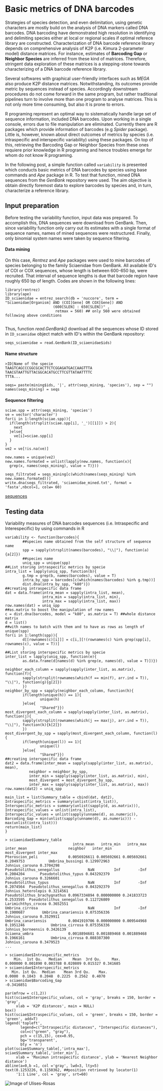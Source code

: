 # Basic metrics of DNA barcodes

Strategies of species detection, and even delimitation, using genetic characters are mostly build on the analysis of DNA markers called DNA barcodes. DNA barcoding have demonstrated high resolution in identifying and delimiting species either at local or regional scales if optimal referece library are constructed. Characterization of DNA barcode reference library depends on comprehensive analysis of K2P (i.e. Kimura 2-parameter model) distance matrices. For instance, estimates of **Barcoding Gap** or **Neighbor Species** are inferred from these kind of matrices. Therefore, stringent data exploration of these matrices is a stepping-stone towards characterizing of a DNA barcode reference library.

Several softwares with graphical user-friendly interfaces such as *MEGA* also produce K2P distance matrices. Notwithstanding, its outcomes provide metric by sequences instead of species. Accordingly downstream procedures do not come forward in the same program, but rather traditional pipelines turn to involve more than one program to analyse matrices. This is not only more time consuming, but also it is prone to errors. 

R programing represent an optimal way to sistematically handle large set of sequence information, included DNA barcodes. Upon working in a single console, errors due to file manipulation are eliminated. Currently there are R packages which provide information of barcodes (e.g _Spider_ package). Little is, however, known about direct outcomes of metrics by species (i.e. intraspecific and interspecific variability) using these packages. On top of this, retrieving the Barcoding Gap or Neighbor Species from these ones requiere prior knowledge in R programing and hence troubles emerge for whom do not know R programing.

In the following post, a simple function called `variability` is presented which conducts basic metrics of DNA barcodes by species using base commands and *Ape* package in R. To test that function, mined DNA sequences from the _GenBank_ repository were used. The aim objective is obtain directly foremost data to explore barcodes by species and, in turn, characterize a reference library.

## Input preparation

Before testing the variability function, input data was prepared. To accomplish this, DNA sequences were download from GenBank. Then, since variability function only carry out its estimates with a single format of sequence names, names of mined sequences were restructured. Finally, only binomial system names were taken by sequence filtering. 

#### Data mining

On this case, _Rentrez_ and _Ape_ packages were used to mine barcodes of species belonging to the family Sciaenidae from GenBank. All available ID's of COI or COX sequences, whose length is between 600-650 bp, were recruited. That interval of sequence lengths is due that barcode region have roughly 650 bp of length. Codes are shown in the following lines: 

```Rscript
library(rentrez)
library(ape)
ID_sciaenidae = entrez_search(db = 'nuccore', term = "Sciaenidae[Organism] AND (COI[Gene] OR COX[Gene]) AND 
                      (600[SLEN] : 650[SLEN])" ,
                       retmax = 560) ## only 560 were obtained following above conditions
                       
```
Thus, function _read.GenBank()_ download all the sequences whose ID stored in `ID_scaenidae` object match with ID's within the GenBank repository:

```Rscript
seqs_sciaenidae = read.GenBank(ID_sciaenidae$ids)
```


#### Name structure




```
>ID|Name of the specie
TAAGTCAGCCCGGCGCACTTCTCGGAGATGACCAAGTTTA
TAACGTAATTGTTACGGCACATGCCTTCGTTATAATTTTC
TTTA...
```
```Rscript
seqs= paste(mining$ids, '|', attr(seqs_mining, 'species'), sep = "")
names(seqs_mining) = seqs
```


#### Sequence filtering

```Rscript
sciae.spp = attr(seqs_mining, 'species')
ve = vector('character')
for(i in 1:length(sciae.spp)){
  if(length(strsplit(sciae.spp[i], '_')[[1]]) > 2){
    next
  }else{
    ve[i]=sciae.spp[i]
  }
}
ve2 = ve[!is.na(ve)]
```
```Rscript
new.names = unique(ve2)
new.names.formated = unlist(lapply(new.names, function(x){
  grep(x, names(seqs_mining), value = T)}))

seqs_filtrated = seqs_mining[c(which(names(seqs_mining) %in% new.names.formated))]
write.dna(seqs_filtrated, 'sciaenidae_mined.txt', format = 'fasta',nbcol=1, colw= 60)
```
[sequences](https://github.com/Ulises-Rosas/DNA-Barcodes-BasicMetrics/blob/master/sciaenidae_mined_linsi_gblocks.txt)

## Testing data

Variability measures  of DNA barcodes sequences (i.e. Intraspecific and Interespecific) by using commands in R

```Rscript
variability <- function(barcodes){
        ##species name obtained from the self structure of sequence name
        spp = sapply(strsplit(names(barcodes), "\\|"), function(a){a[2]})
        ##species name
        uniq_spp = unique(spp)
##List storing intraspecific metrics by specie
intra_list = lapply(uniq_spp, function(b){
        g.tmp = grep(b, names(barcodes), value = T)
        intra_by_spp = barcodes[c(which(names(barcodes) %in% g.tmp))]
        dist.dna(intra_by_spp, "k80")})
##creating intraspecific data frame
dat = data.frame(intra_mean = sapply(intra_list, mean), 
                 intra_min = sapply(intra_list, min), 
                 intra_max = sapply(intra_list, max))   
row.names(dat) = uniq_spp
##as.matrix to boost the manipulation of row names
c = dist.dna(barcodes, model = "k80", as.matrix = T) ##whole distance matrix
d = list()
##with names to batch with them and to have as rows as length of unique(spp)
for(i in 1:length(spp)){
        d[[rownames(c)[i]]] = c[i,][!(rownames(c) %in% grep(spp[i], rownames(c), value = T))]
        }
##List storing interspecific metrics by specie
inter_list = lapply(uniq_spp, function(e){
        as.data.frame(d[names(d) %in% grep(e, names(d), value = T)])})

neighbor_each_column = sapply(sapply(inter_list, as.matrix), function(f){
        sapply(strsplit(rownames(which(f == min(f), arr.ind = T)), "\\|"), function(g){g[2]})
        })
neighbor_by_spp = sapply(neighbor_each_column, function(h){
        if(length(unique(h)) == 1){
                unique(h)
        }else{
                "Shared"}})
most_divergent_each_column = sapply(sapply(inter_list, as.matrix), function(j){
        sapply(strsplit(rownames(which(j == max(j), arr.ind = T)), "\\|"), function(k){k[2]})
        })
most_divergent_by_spp = sapply(most_divergent_each_column, function(l){
        if(length(unique(l)) == 1){
                unique(l)
        }else{
                "Shared"}})
##creating interspecific data frame
dat2 = data.frame(inter_mean = sapply(sapply(inter_list, as.matrix), mean),
           neighbor = neighbor_by_spp,
           inter_min = sapply(sapply(inter_list, as.matrix), min),
           most_divergent = most_divergent_by_spp,
           inter_max = sapply(sapply(inter_list, as.matrix), max))
row.names(dat2) = uniq_spp

main_list = list(Summary_table = cbind(dat, dat2),
Intraspecific_metrics = summary(unlist(intra_list)),
Interspecific_metrics = summary(unlist(sapply(d, as.matrix))),
Intraspecific_values = unlist(intra_list),
Interspecific_values = unlist(sapply(unname(d), as.numeric)),
Barcoding_Gap = min(unlist(sapply(unname(d), as.numeric))) - max(unlist(intra_list)))
return(main_list)
}
```
```
> sciaenidae$Summary_table
                               intra_mean   intra_min   intra_max inter_mean                   neighbor   inter_min          most_divergent inter_max
Pteroscion_peli              0.0056926611 0.005692661 0.005692661  0.2049753           Umbrina_bussingi 0.129972963         Johnius_carouna 0.3704298
Pseudotolithus_senegallus             NaN         Inf        -Inf  0.2004204       Pseudotolithus_typus 0.043292379         Johnius_carouna 0.3266601
Pseudotolithus_typus                  NaN         Inf        -Inf  0.2074564  Pseudotolithus_senegallus 0.043292379     Johnius_heterolepis 0.3214561
Pseudotolithus_brachygnathus 0.0967334894 0.000000000 0.241833723  0.2533595  Pseudotolithus_senegallus 0.112726809     Larimichthys_crocea 0.3652551
Umbrina_cirrosa                       NaN         Inf        -Inf  0.1900687        Umbrina_canariensis 0.075356336         Johnius_carouna 0.3529911
Umbrina_canariensis          0.0041919706 0.000000000 0.009544968  0.1951246            Umbrina_cirrosa 0.075356336      Johnius_borneensis 0.3426139
Sciaena_umbra                0.0018894681 0.001889468 0.001889468  0.1966161            Umbrina_cirrosa 0.088387300         Johnius_carouna 0.3479523
...
```
```
> sciaenidae$Intraspecific_metrics
    Min.  1st Qu.   Median     Mean  3rd Qu.     Max. 
0.000000 0.001890 0.003788 0.020809 0.015327 0.341685 
> sciaenidae$Interspecific_metrics
   Min. 1st Qu.  Median    Mean 3rd Qu.    Max. 
0.0000  0.1843  0.2048  0.2225  0.2562  0.4070 
> sciaenidae$Barcoding_Gap
-0.3416851
```
```Rscript
par(mfrow = c(1,2))
hist(sciae$Interspecific_values, col = 'gray', breaks = 150, border = 'gray', 
     xlab = 'K2P distances', main = NULL)
box()
hist(sciae$Intraspecific_values, col = 'green', breaks = 150, border = 'green', add=T)
legend('topleft', 
       legend=c("Intraspecific distances", "Interspecific distances"),
       col=c("green", "gray"), 
       pch = c(15,15), cex=0.95,
       bg='transparent',
       bty = 'n')
plot(sciae$Summary_table[,'intra_max'], sciae$Summary_table[,'inter_min'], 
     xlab = 'Maximun intraspecific distance', ylab = 'Nearest Neighbor distance')
abline(a=0,b =1, col ='gray', lwd=3, lty=5)
text(0.1253226, 0.1150362, ##position retrieved by locator(1) 
     '1:1 Line', col = 'gray', srt=60)
```
![Image of Ulises-Rosas](https://github.com/Ulises-Rosas/DNA-Barcodes-BasicMetrics/blob/master/plots.png)
